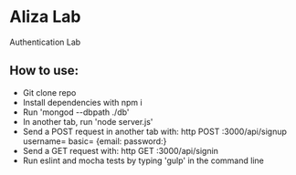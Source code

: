 # Aliza Lab

Authentication Lab  

## How to use:  

- Git clone repo  
- Install dependencies with npm i
- Run 'mongod --dbpath ./db'  
- In another tab, run 'node server.js'
- Send a POST request in another tab with: http POST :3000/api/signup username=<String> basic= {email:<String>
  password:<String>}  
- Send a GET request with: http GET :3000/api/signin
- Run eslint and mocha tests by typing 'gulp' in the command line  
